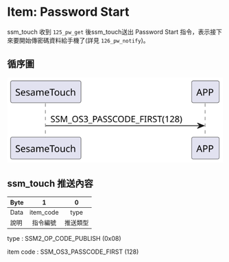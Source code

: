 # Item: Password Start

ssm_touch 收到 `125_pw_get` 後ssm_touch送出 Password Start 指令，表示接下來要開始傳密碼資料給手機了(詳見 `126_pw_notify`)。

## 循序圖
<p align="left" >
  <img src="../src/pw_first/pw_first.svg" alt="" title="">
</p>


## ssm_touch 推送內容
| Byte | 1         | 0    |
|-------|:---------:|:----:|
| Data  | item_code | type |
| 說明    | 指令編號      | 推送類型 |

type : SSM2_OP_CODE_PUBLISH (0x08)

item code : SSM_OS3_PASSCODE_FIRST (128)